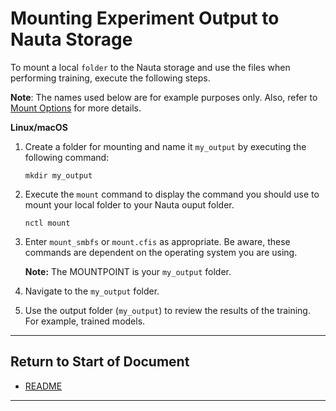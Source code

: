 # Mounting Experiment Output to Nauta Storage

To mount a local `folder` to the Nauta storage and use the files when performing training, execute the following steps.

**Note**: The names used below are for example purposes only. Also, refer to [Mount Options](http://man7.org/linux/man-pages/man8/mount.8.html) for more details. 

**Linux/macOS**

1. Create a folder for mounting and name it `my_output` by executing the following command: 
 
   `mkdir my_output`

1. Execute the `mount` command to display the command you should use to mount your local folder to your Nauta ouput folder. 

   `nctl mount`

1. Enter `mount_smbfs` or `mount.cfis` as appropriate. Be aware, these commands are dependent on the operating system you are using. 

   **Note:** The MOUNTPOINT is your `my_output` folder. 

1. Navigate to the `my_output` folder.

1. Use the output folder (`my_output`) to review the results of the training. For example, trained models.

----------------------

## Return to Start of Document

* [README](../README.md)

----------------------
